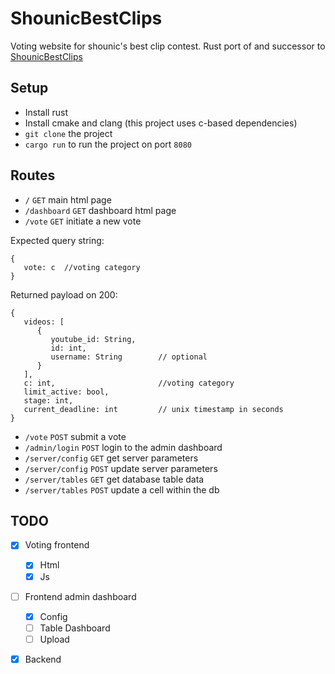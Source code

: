 ShounicBestClips
===

Voting website for shounic's best clip contest. Rust port of and successor to [ShounicBestClips](https://github.com/Gamecube762/ShounicBestClips)

Setup
---

* Install rust
* Install cmake and clang (this project uses c-based dependencies)
* `git clone` the project
* `cargo run` to run the project on port `8080`


Routes
---

* `/` `GET` main html page
* `/dashboard` `GET` dashboard html page
* `/vote` `GET` initiate a new vote

Expected query string:

```
{
   vote: c  //voting category
}
```

Returned payload on 200:

```
{
   videos: [
      {
         youtube_id: String,
         id: int,
         username: String        // optional
      }
   ], 
   c: int,                       //voting category
   limit_active: bool, 
   stage: int,
   current_deadline: int         // unix timestamp in seconds
}
```

* `/vote` `POST` submit a vote
* `/admin/login` `POST` login to the admin dashboard
* `/server/config` `GET` get server parameters
* `/server/config` `POST` update server parameters
* `/server/tables` `GET` get database table data
* `/server/tables` `POST` update a cell within the db

TODO
---

- [x] Voting frontend
   - [x] Html
   - [x] Js
- [ ] Frontend admin dashboard
   - [x] Config
   - [ ] Table Dashboard
   - [ ] Upload
- [x] Backend

